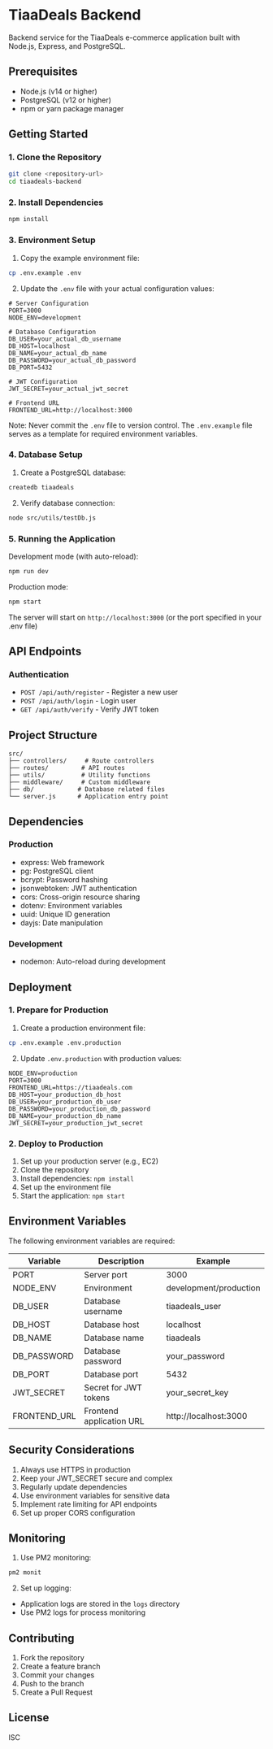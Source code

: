 # TiaaDeals Backend

Backend service for the TiaaDeals e-commerce application built with Node.js, Express, and PostgreSQL.

## Prerequisites

- Node.js (v14 or higher)
- PostgreSQL (v12 or higher)
- npm or yarn package manager

## Getting Started

### 1. Clone the Repository

```bash
git clone <repository-url>
cd tiaadeals-backend
```

### 2. Install Dependencies

```bash
npm install
```

### 3. Environment Setup

1. Copy the example environment file:

```bash
cp .env.example .env
```

2. Update the `.env` file with your actual configuration values:

```env
# Server Configuration
PORT=3000
NODE_ENV=development

# Database Configuration
DB_USER=your_actual_db_username
DB_HOST=localhost
DB_NAME=your_actual_db_name
DB_PASSWORD=your_actual_db_password
DB_PORT=5432

# JWT Configuration
JWT_SECRET=your_actual_jwt_secret

# Frontend URL
FRONTEND_URL=http://localhost:3000
```

Note: Never commit the `.env` file to version control. The `.env.example` file serves as a template for required environment variables.

### 4. Database Setup

1. Create a PostgreSQL database:

```bash
createdb tiaadeals
```

2. Verify database connection:

```bash
node src/utils/testDb.js
```

### 5. Running the Application

Development mode (with auto-reload):

```bash
npm run dev
```

Production mode:

```bash
npm start
```

The server will start on `http://localhost:3000` (or the port specified in your .env file)

## API Endpoints

### Authentication

- `POST /api/auth/register` - Register a new user
- `POST /api/auth/login` - Login user
- `GET /api/auth/verify` - Verify JWT token

## Project Structure

```
src/
├── controllers/     # Route controllers
├── routes/         # API routes
├── utils/          # Utility functions
├── middleware/     # Custom middleware
├── db/            # Database related files
└── server.js      # Application entry point
```

## Dependencies

### Production

- express: Web framework
- pg: PostgreSQL client
- bcrypt: Password hashing
- jsonwebtoken: JWT authentication
- cors: Cross-origin resource sharing
- dotenv: Environment variables
- uuid: Unique ID generation
- dayjs: Date manipulation

### Development

- nodemon: Auto-reload during development

## Deployment

### 1. Prepare for Production

1. Create a production environment file:

```bash
cp .env.example .env.production
```

2. Update `.env.production` with production values:

```env
NODE_ENV=production
PORT=3000
FRONTEND_URL=https://tiaadeals.com
DB_HOST=your_production_db_host
DB_USER=your_production_db_user
DB_PASSWORD=your_production_db_password
DB_NAME=your_production_db_name
JWT_SECRET=your_production_jwt_secret
```

### 2. Deploy to Production

1. Set up your production server (e.g., EC2)
2. Clone the repository
3. Install dependencies: `npm install`
4. Set up the environment file
5. Start the application: `npm start`

## Environment Variables

The following environment variables are required:

| Variable     | Description              | Example                |
| ------------ | ------------------------ | ---------------------- |
| PORT         | Server port              | 3000                   |
| NODE_ENV     | Environment              | development/production |
| DB_USER      | Database username        | tiaadeals_user         |
| DB_HOST      | Database host            | localhost              |
| DB_NAME      | Database name            | tiaadeals              |
| DB_PASSWORD  | Database password        | your_password          |
| DB_PORT      | Database port            | 5432                   |
| JWT_SECRET   | Secret for JWT tokens    | your_secret_key        |
| FRONTEND_URL | Frontend application URL | http://localhost:3000  |

## Security Considerations

1. Always use HTTPS in production
2. Keep your JWT_SECRET secure and complex
3. Regularly update dependencies
4. Use environment variables for sensitive data
5. Implement rate limiting for API endpoints
6. Set up proper CORS configuration

## Monitoring

1. Use PM2 monitoring:

```bash
pm2 monit
```

2. Set up logging:

- Application logs are stored in the `logs` directory
- Use PM2 logs for process monitoring

## Contributing

1. Fork the repository
2. Create a feature branch
3. Commit your changes
4. Push to the branch
5. Create a Pull Request

## License

ISC
